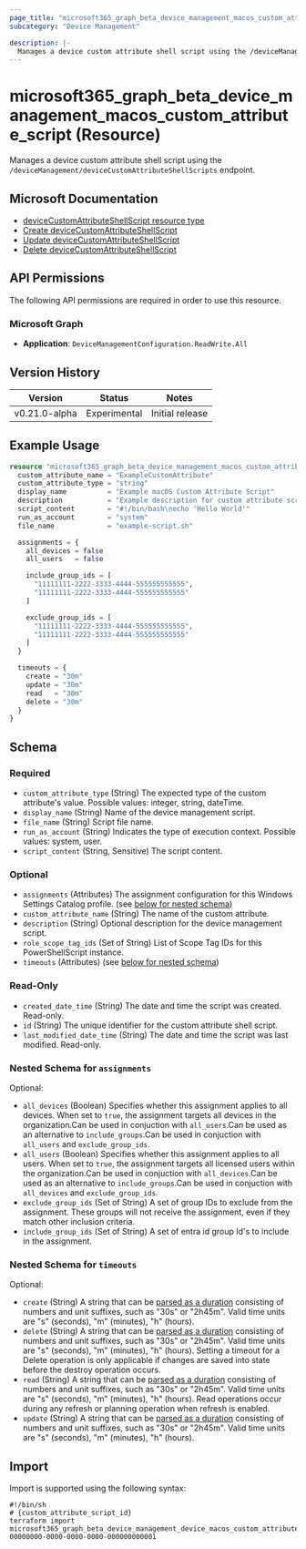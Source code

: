 ```yaml
---
page_title: "microsoft365_graph_beta_device_management_macos_custom_attribute_script Resource - terraform-provider-microsoft365"
subcategory: "Device Management"

description: |-
  Manages a device custom attribute shell script using the /deviceManagement/deviceCustomAttributeShellScripts endpoint.
---
```


# microsoft365_graph_beta_device_management_macos_custom_attribute_script (Resource)

Manages a device custom attribute shell script using the `/deviceManagement/deviceCustomAttributeShellScripts` endpoint.

## Microsoft Documentation

- [deviceCustomAttributeShellScript resource type](https://learn.microsoft.com/en-us/graph/api/resources/intune-devices-devicecustomattributeshellscript?view=graph-rest-beta)
- [Create deviceCustomAttributeShellScript](https://learn.microsoft.com/en-us/graph/api/intune-devices-devicecustomattributeshellscript-create?view=graph-rest-beta)
- [Update deviceCustomAttributeShellScript](https://learn.microsoft.com/en-us/graph/api/intune-devices-devicecustomattributeshellscript-update?view=graph-rest-beta)
- [Delete deviceCustomAttributeShellScript](https://learn.microsoft.com/en-us/graph/api/intune-devices-devicecustomattributeshellscript-delete?view=graph-rest-beta)

## API Permissions

The following API permissions are required in order to use this resource.

### Microsoft Graph

- **Application**: `DeviceManagementConfiguration.ReadWrite.All`

## Version History

| Version | Status | Notes |
|---------|--------|-------|
| v0.21.0-alpha | Experimental | Initial release |

## Example Usage

```terraform
resource "microsoft365_graph_beta_device_management_macos_custom_attribute_script" "example" {
  custom_attribute_name = "ExampleCustomAttribute"
  custom_attribute_type = "string"
  display_name          = "Example macOS Custom Attribute Script"
  description           = "Example description for custom attribute script."
  script_content        = "#!/bin/bash\necho 'Hello World'"
  run_as_account        = "system"
  file_name             = "example-script.sh"

  assignments = {
    all_devices = false
    all_users   = false

    include_group_ids = [
      "11111111-2222-3333-4444-555555555555",
      "11111111-2222-3333-4444-555555555555"
    ]

    exclude_group_ids = [
      "11111111-2222-3333-4444-555555555555",
      "11111111-2222-3333-4444-555555555555"
    ]
  }

  timeouts = {
    create = "30m"
    update = "30m"
    read   = "30m"
    delete = "30m"
  }
}
```

<!-- schema generated by tfplugindocs -->
## Schema

### Required

- `custom_attribute_type` (String) The expected type of the custom attribute's value. Possible values: integer, string, dateTime.
- `display_name` (String) Name of the device management script.
- `file_name` (String) Script file name.
- `run_as_account` (String) Indicates the type of execution context. Possible values: system, user.
- `script_content` (String, Sensitive) The script content.

### Optional

- `assignments` (Attributes) The assignment configuration for this Windows Settings Catalog profile. (see [below for nested schema](#nestedatt--assignments))
- `custom_attribute_name` (String) The name of the custom attribute.
- `description` (String) Optional description for the device management script.
- `role_scope_tag_ids` (Set of String) List of Scope Tag IDs for this PowerShellScript instance.
- `timeouts` (Attributes) (see [below for nested schema](#nestedatt--timeouts))

### Read-Only

- `created_date_time` (String) The date and time the script was created. Read-only.
- `id` (String) The unique identifier for the custom attribute shell script.
- `last_modified_date_time` (String) The date and time the script was last modified. Read-only.

<a id="nestedatt--assignments"></a>
### Nested Schema for `assignments`

Optional:

- `all_devices` (Boolean) Specifies whether this assignment applies to all devices. When set to `true`, the assignment targets all devices in the organization.Can be used in conjuction with `all_users`.Can be used as an alternative to `include_groups`.Can be used in conjuction with `all_users` and `exclude_group_ids`.
- `all_users` (Boolean) Specifies whether this assignment applies to all users. When set to `true`, the assignment targets all licensed users within the organization.Can be used in conjuction with `all_devices`.Can be used as an alternative to `include_groups`.Can be used in conjuction with `all_devices` and `exclude_group_ids`.
- `exclude_group_ids` (Set of String) A set of group IDs to exclude from the assignment. These groups will not receive the assignment, even if they match other inclusion criteria.
- `include_group_ids` (Set of String) A set of entra id group Id's to include in the assignment.


<a id="nestedatt--timeouts"></a>
### Nested Schema for `timeouts`

Optional:

- `create` (String) A string that can be [parsed as a duration](https://pkg.go.dev/time#ParseDuration) consisting of numbers and unit suffixes, such as "30s" or "2h45m". Valid time units are "s" (seconds), "m" (minutes), "h" (hours).
- `delete` (String) A string that can be [parsed as a duration](https://pkg.go.dev/time#ParseDuration) consisting of numbers and unit suffixes, such as "30s" or "2h45m". Valid time units are "s" (seconds), "m" (minutes), "h" (hours). Setting a timeout for a Delete operation is only applicable if changes are saved into state before the destroy operation occurs.
- `read` (String) A string that can be [parsed as a duration](https://pkg.go.dev/time#ParseDuration) consisting of numbers and unit suffixes, such as "30s" or "2h45m". Valid time units are "s" (seconds), "m" (minutes), "h" (hours). Read operations occur during any refresh or planning operation when refresh is enabled.
- `update` (String) A string that can be [parsed as a duration](https://pkg.go.dev/time#ParseDuration) consisting of numbers and unit suffixes, such as "30s" or "2h45m". Valid time units are "s" (seconds), "m" (minutes), "h" (hours).

## Import

Import is supported using the following syntax:

```shell
#!/bin/sh
# {custom_attribute_script_id}
terraform import microsoft365_graph_beta_device_management_device_macos_custom_attribute_script.example 00000000-0000-0000-0000-000000000001
```
